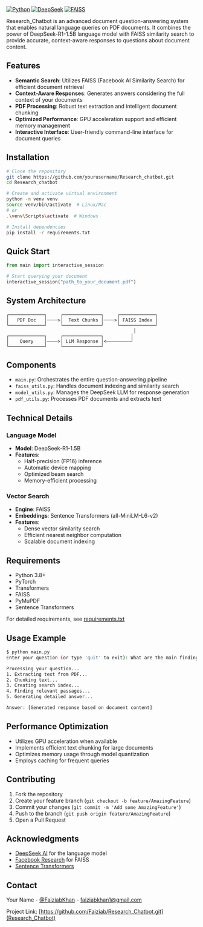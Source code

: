 

[![Python](https://img.shields.io/badge/Python-3.8+-blue.svg)](https://www.python.org/downloads/)
[![DeepSeek](https://img.shields.io/badge/LLM-DeepSeek_R1-orange.svg)](https://github.com/deepseek-ai)
[![FAISS](https://img.shields.io/badge/Search-FAISS-green.svg)](https://github.com/facebookresearch/faiss)


Research_Chatbot is an advanced document question-answering system that enables natural language queries on PDF documents. It combines the power of DeepSeek-R1-1.5B language model with FAISS similarity search to provide accurate, context-aware responses to questions about document content.

## Features

- **Semantic Search**: Utilizes FAISS (Facebook AI Similarity Search) for efficient document retrieval
- **Context-Aware Responses**: Generates answers considering the full context of your documents
- **PDF Processing**: Robust text extraction and intelligent document chunking
- **Optimized Performance**: GPU acceleration support and efficient memory management
- **Interactive Interface**: User-friendly command-line interface for document queries

## Installation

```bash
# Clone the repository
git clone https://github.com/yourusername/Research_chatbot.git
cd Research_chatbot

# Create and activate virtual environment
python -m venv venv
source venv/bin/activate  # Linux/Mac
# or
.\venv\Scripts\activate  # Windows

# Install dependencies
pip install -r requirements.txt
```

## Quick Start

```python
from main import interactive_session

# Start querying your document
interactive_session("path_to_your_document.pdf")
```

## System Architecture

```plaintext
┌─────────────┐     ┌──────────────┐     ┌─────────────┐
│   PDF Doc   │────>│  Text Chunks │────>│ FAISS Index │
└─────────────┘     └──────────────┘     └─────────────┘
                                               │
┌─────────────┐     ┌──────────────┐          │
│    Query    │────>│ LLM Response │<─────────┘
└─────────────┘     └──────────────┘
```

## Components

- `main.py`: Orchestrates the entire question-answering pipeline
- `faiss_utils.py`: Handles document indexing and similarity search
- `model_utils.py`: Manages the DeepSeek LLM for response generation
- `pdf_utils.py`: Processes PDF documents and extracts text

## Technical Details

### Language Model
- **Model**: DeepSeek-R1-1.5B
- **Features**: 
  - Half-precision (FP16) inference
  - Automatic device mapping
  - Optimized beam search
  - Memory-efficient processing

### Vector Search
- **Engine**: FAISS
- **Embeddings**: Sentence Transformers (all-MiniLM-L6-v2)
- **Features**:
  - Dense vector similarity search
  - Efficient nearest neighbor computation
  - Scalable document indexing

## Requirements

- Python 3.8+
- PyTorch
- Transformers
- FAISS
- PyMuPDF
- Sentence Transformers

For detailed requirements, see [requirements.txt](requirements.txt)

## Usage Example

```bash
$ python main.py
Enter your question (or type 'quit' to exit): What are the main findings of the paper?

Processing your question...
1. Extracting text from PDF...
2. Chunking text...
3. Creating search index...
4. Finding relevant passages...
5. Generating detailed answer...

Answer: [Generated response based on document content]
```

## Performance Optimization

- Utilizes GPU acceleration when available
- Implements efficient text chunking for large documents
- Optimizes memory usage through model quantization
- Employs caching for frequent queries

## Contributing

1. Fork the repository
2. Create your feature branch (`git checkout -b feature/AmazingFeature`)
3. Commit your changes (`git commit -m 'Add some AmazingFeature'`)
4. Push to the branch (`git push origin feature/AmazingFeature`)
5. Open a Pull Request


## Acknowledgments

- [DeepSeek AI](https://github.com/deepseek-ai) for the language model
- [Facebook Research](https://github.com/facebookresearch/faiss) for FAISS
- [Sentence Transformers](https://github.com/UKPLab/sentence-transformers)

## Contact

Your Name - [@FaiziabKhan](https://www.linkedin.com/in/faiziab-k-1a3a26121/) - faiziabkhan1@gmail.com

Project Link: [https://github.com/Faiziab/Research_Chatbot.git](Research_Chatbot)
